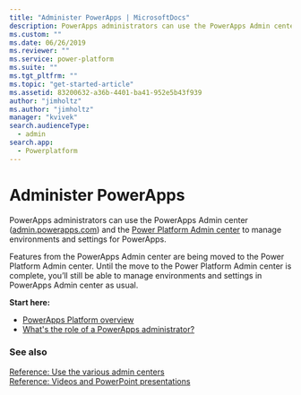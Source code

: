 ```yaml
---
title: "Administer PowerApps | MicrosoftDocs"
description: PowerApps administrators can use the PowerApps Admin center to manage environments and settings for PowerApps.
ms.custom: ""
ms.date: 06/26/2019
ms.reviewer: ""
ms.service: power-platform
ms.suite: ""
ms.tgt_pltfrm: ""
ms.topic: "get-started-article"
ms.assetid: 83200632-a36b-4401-ba41-952e5b43f939
author: "jimholtz"
ms.author: "jimholtz"
manager: "kvivek"
search.audienceType: 
  - admin
search.app: 
  - Powerplatform
---
```

# Administer PowerApps

PowerApps administrators can use the PowerApps Admin center ([admin.powerapps.com](https://admin.powerapps.com)) and the [Power Platform Admin center](https://admin.powerplatform.microsoft.com) to manage environments and settings for PowerApps.

Features from the PowerApps Admin center are being moved to the Power Platform Admin center. Until the move to the Power Platform Admin center is complete, you’ll still be able to manage environments and settings in PowerApps Admin center as usual.

**Start here:**

- [PowerApps Platform overview](wp-powerapps-platform-overview.md)
- [What's the role of a PowerApps administrator?](overview-role-powerapps-admin.md)

### See also
[Reference: Use the various admin centers](admin-centers.md)<br />
[Reference: Videos and PowerPoint presentations](videos.md)
